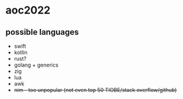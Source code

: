# aoc2022


possible languages
---
- swift
- kotlin
- rust?
- golang + generics
- zig
- lua
- awk
- ~~nim - too unpopular (not even top 50 TIOBE/stack overflow/github)~~

